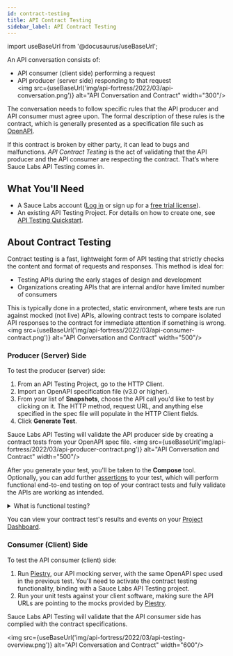 ```yaml
---
id: contract-testing
title: API Contract Testing
sidebar_label: API Contract Testing
---
```


import useBaseUrl from '@docusaurus/useBaseUrl';

An API conversation consists of:
* API consumer (client side) performing a request
* API producer (server side) responding to that request<br/><img src={useBaseUrl('img/api-fortress/2022/03/api-conversation.png')} alt="API Conversation and Contract" width="300"/>

The conversation needs to follow specific rules that the API producer and API consumer must agree upon. The formal description of these rules is the contract, which is generally presented as a specification file such as [OpenAPI](https://swagger.io/docs/specification/about/).

If this contract is broken by either party, it can lead to bugs and malfunctions. _API Contract Testing_ is the act of validating that the API producer and the API consumer are respecting the contract. That’s where Sauce Labs API Testing comes in.

## What You'll Need
* A Sauce Labs account ([Log in](https://accounts.saucelabs.com/am/XUI/#login/) or sign up for a [free trial license](https://saucelabs.com/sign-up)).
* An existing API Testing Project. For details on how to create one, see [API Testing Quickstart](/api-testing/quickstart/).


## About Contract Testing  

Contract testing is a fast, lightweight form of API testing that strictly checks the content and format of requests and responses. This method is ideal for:
* Testing APIs during the early stages of design and development
* Organizations creating APIs that are internal and/or have limited number of consumers

This is typically done in a protected, static environment, where tests are run against mocked (not live) APIs, allowing contract tests to compare isolated API responses to the contract for immediate attention if something is wrong.<br/><img src={useBaseUrl('img/api-fortress/2022/03/api-consumer-contract.png')} alt="API Conversation and Contract" width="500"/>

### Producer (Server) Side
To test the producer (server) side:
1. From an API Testing Project, go to the HTTP Client.
2. Import an OpenAPI specification file (v3.0 or higher).
3. From your list of **Snapshots**, choose the API call you'd like to test by clicking on it. The HTTP method, request URL, and anything else specified in the spec file will populate in the HTTP Client fields.
4. Click **Generate Test**.

Sauce Labs API Testing will validate the API producer side by creating a contract tests from your OpenAPI spec file.
<img src={useBaseUrl('img/api-fortress/2022/03/api-producer-contract.png')} alt="API Conversation and Contract" width="500"/>

After you generate your test, you'll be taken to the **Compose** tool. Optionally, you can add further [assertions](/api-testing/composer/) to your test, which will perform functional end-to-end testing on top of your contract tests and fully validate the APIs are working as intended.

<details><summary>What is functional testing?</summary>
<i>Functional (end-to-end) testing</i> is a more robust, data-driven method that checks the API logic and consumer flows. If your organization is creating a large-scale API program that will have public APIs with third-party consumers, for example, functional testing is ideal. That's where adding functional testing to complement your contract testing strategy can give your development team insight into how accurately your APIs render, and ultimately bring products to market faster.
</details>

You can view your contract test's results and events on your [Project Dashboard](/api-testing/project-dashboard/).

### Consumer (Client) Side
To test the API consumer (client) side:
1. Run [Piestry](/api-testing/mocking/), our API mocking server, with the same OpenAPI spec used in the previous test. You'll need to activate the contract testing functionality, binding with a Sauce Labs API Testing project.
2. Run your unit tests against your client software, making sure the API URLs are pointing to the mocks provided by [Piestry](/api-testing/mocking/).

Sauce Labs API Testing will validate that the API consumer side has complied with the contract specifications.

<img src={useBaseUrl('img/api-fortress/2022/03/api-testing-overview.png')} alt="API Conversation and Contract" width="600"/>
